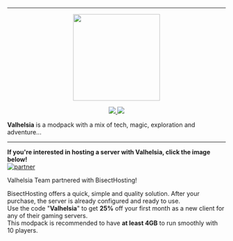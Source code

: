 ------------------------------

<p align="center">
  <img width="200" height="200" src="https://zupimages.net/up/20/08/shxm.png">
</p>

<p align="center">
  <a href="https://discordapp.com/invite/reQZEXu">
    <img src="https://img.shields.io/discord/396333981601234944?color=1b1b1b&label=Discord&logo=Discord&style=plastic">
  </a>
  <a href="https://twitter.com/valhelsia">
    <img src="https://img.shields.io/twitter/follow/valhelsia?color=1b1b1b&label=Twitter&logo=twitter&style=plastic">
  </a>
</p>

**Valhelsia** is a modpack with a mix of tech, magic, exploration and adventure...

------------------------------

**If you're interested in hosting a server with Valhelsia, click the image below!**                                           
[![partner](https://zupimages.net/up/20/20/zp4u.png)](https://bisecthosting.com/Valhelsia)

Valhelsia Team partnered with BisectHosting!                                                                                                                                                     

BisectHosting offers a quick, simple and quality solution. After your purchase, the server is already configured and ready to use.                 
Use the code "**Valhelsia**" to get **25%** off your first month as a new client for any of their gaming servers.                                                                         
This modpack is recommended to have **at least 4GB** to run smoothly with 10 players.

